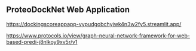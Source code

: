 ## ProteoDockNet Web Application
 https://dockingscoreappapp-vypudgobchyjwk4n3w2fy5.streamlit.app/
 
 https://www.protocols.io/view/graph-neural-network-framework-for-web-based-predi-j8nlkoy9xv5r/v1
  
